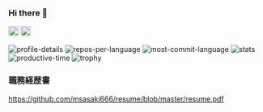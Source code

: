 ### Hi there 👋
<p align="left">
  <img height="20" src="https://komarev.com/ghpvc/?username=msasaki666" />
  <img height="20" src="https://img.shields.io/github/followers/msasaki666?label=follow&logo=github&style=flat" />
</p>


![profile-details](http://github-profile-summary-cards.vercel.app/api/cards/profile-details?username=msasaki666&theme=github_dark)
![repos-per-language](http://github-profile-summary-cards.vercel.app/api/cards/repos-per-language?username=msasaki666&theme=github_dark)
![most-commit-language](http://github-profile-summary-cards.vercel.app/api/cards/most-commit-language?username=msasaki666&theme=github_dark)
![stats](http://github-profile-summary-cards.vercel.app/api/cards/stats?username=msasaki666&theme=github_dark)
![productive-time](http://github-profile-summary-cards.vercel.app/api/cards/productive-time?username=msasaki666&theme=github_dark&utcOffset=9)
![trophy](https://github-profile-trophy.vercel.app/?username=msasaki666&theme=gruvbox)

### 職務経歴書
https://github.com/msasaki666/resume/blob/master/resume.pdf

<!--
**Sasaki-Motoaki/Sasaki-Motoaki** is a ✨ _special_ ✨ repository because its `README.md` (this file) appears on your GitHub profile.

Here are some ideas to get you started:

- 🔭 I’m currently working on ...
- 🌱 I’m currently learning ...
- 👯 I’m looking to collaborate on ...
- 🤔 I’m looking for help with ...
- 💬 Ask me about ...
- 📫 How to reach me: ...
- 😄 Pronouns: ...
- ⚡ Fun fact: ...
-->
